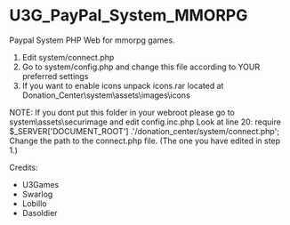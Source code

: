 # U3G_PayPal_System_MMORPG
Paypal System PHP Web for mmorpg games.

1. Edit system/connect.php
2. Go to system/config.php and change this file according to YOUR preferred settings
3. If you want to enable icons unpack icons.rar located at Donation_Center\system\assets\images\icons

NOTE: If you dont put this folder in your webroot please go to system\assets\securimage and edit config.inc.php
Look at line 20: require $_SERVER['DOCUMENT_ROOT'] .'/donation_center/system/connect.php';
Change the path to the connect.php file. (The one you have edited in step 1.)

Credits:
- U3Games
- Swarlog
- Lobillo
- Dasoldier
